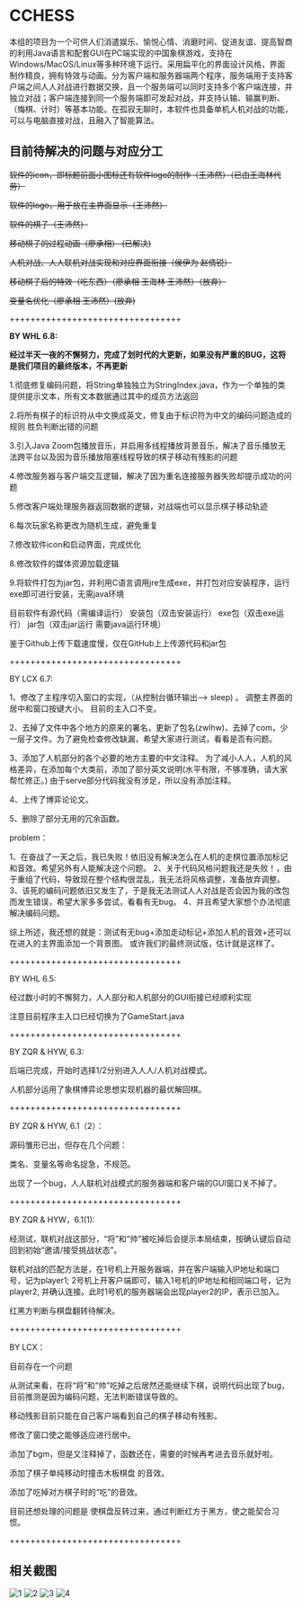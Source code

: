 # CCHESS
本组的项目为一个可供人们消遣娱乐、愉悦心情、消磨时间、促进友谊、提高智商的利用Java语言和配套GUI在PC端实现的中国象棋游戏，支持在Windows/MacOS/Linux等多种环境下运行。采用扁平化的界面设计风格，界面制作精良，拥有特效与动画。分为客户端和服务器端两个程序，服务端用于支持客户端之间人人对战进行数据交换，且一个服务端可以同时支持多个客户端连接，并独立对战；客户端连接到同一个服务端即可发起对战，并支持认输、输赢判断、（悔棋、计时）等基本功能。在孤寂无聊时，本软件也具备单机人机对战的功能，可以与电脑直接对战，且融入了智能算法。

目前待解决的问题与对应分工
-------

~~软件的icon，即标题前面小图标还有软件logo的制作（王沛然）（已由王海林代劳）~~

~~软件的logo，用于放在主界面显示（王沛然）~~

~~软件的棋子（王沛然）~~

~~移动棋子的过程动画（廖承相）
(已解决)~~

~~人机对战、人人联机对战实现和对应界面衔接（侯伊为 赵倩锐）~~

~~移动棋子后的特效（吃东西）（廖承相 王海林 王沛然）（放弃）~~

~~变量名优化（廖承相 王沛然）(放弃)~~

+++++++++++++++++++++++++++++++++

**BY WHL 6.8:**

**经过半天一夜的不懈努力，完成了划时代的大更新，如果没有严重的BUG，这将是我们项目的最终版本，不再更新**

1.彻底修复编码问题，将String单独独立为StringIndex.java，作为一个单独的类提供提示文本，所有文本数据通过其中的成员方法返回

2.将所有棋子的标识符从中文换成英文，修复由于标识符为中文的编码问题造成的规则 胜负判断出错的问题

3.引入Java Zoom包播放音乐，并启用多线程播放背景音乐，解决了音乐播放无法跨平台以及因为音乐播放阻塞线程导致的棋子移动有残影的问题

4.修改服务器与客户端交互逻辑，解决了因为重名连接服务器失败却提示成功的问题

5.修改客户端处理服务器返回数据的逻辑，对战端也可以显示棋子移动轨迹

6.每次玩家名称更改为随机生成，避免重复

7.修改软件icon和启动界面，完成优化

8.修改软件的媒体资源加载逻辑

9.将软件打包为jar包，并利用C语言调用jre生成exe，并打包对应安装程序，运行exe即可进行安装，无需java环境

目前软件有源代码（需编译运行） 安装包（双击安装运行） exe包（双击exe运行） jar包（双击jar运行 需要java运行环境）

鉴于Github上传下载速度慢，仅在GitHub上上传源代码和jar包

+++++++++++++++++++++++++++++++++

BY LCX 6.7:

1、修改了主程序切入窗口的实现，（从控制台循环输出--> sleep) 。
 调整主界面的居中和窗口按键大小。
 目前的主入口不变。

2、去掉了文件中各个地方的原来的署名，更新了包名(zwlhw)，去掉了com，少一层子文件。为了避免检查修改缺漏，希望大家进行测试，看看是否有问题。

3、添加了人机部分的各个必要的地方主要的中文注释。
  为了减小人人，人机的风格差异，在添加每个大类前，添加了部分英文说明(水平有限，不够准确，请大家帮忙修正。)
  由于serve部分代码我没有涉足，所以没有添加注释。
  
4、上传了博弈论论文。

5、删除了部分无用的冗余函数。
  
problem：

1、在奋战了一天之后，我已失败！依旧没有解决怎么在人机的走棋位置添加标记和音效。希望另外有人能解决这个问题。
2、关于代码风格问题我还是失败！，由于重组了代码，导致现在整个结构很混乱，我无法将风格调整，准备放弃调整。
3、该死的编码问题依旧又发生了，于是我无法测试人人对战是否会因为我的改包而发生错误，希望大家多多尝试，看看有无bug。
4、并且希望大家想个办法彻底解决编码问题。

综上所述，我还想的就是：测试有无bug+添加走动标记+添加人机的音效+还可以在进入的主界面添加一个背景图。
或许我们的最终测试版，估计就是这样了。


+++++++++++++++++++++++++++++++++

BY WHL 6.5:

经过数小时的不懈努力，人人部分和人机部分的GUI衔接已经顺利实现

注意目前程序主入口已经切换为了GameStart.java

+++++++++++++++++++++++++++++++++

BY ZQR & HYW, 6.3:

后端已完成，开始时选择1/2分别进入人人/人机对战模式。

人机部分运用了象棋博弈论思想实现机器的最优解回棋。

+++++++++++++++++++++++++++++++++

BY ZQR & HYW, 6.1（2）：

源码雏形已出，但存在几个问题：

类名、变量名等命名捉急，不规范。

出现了一个bug，人人联机对战模式的服务器端和客户端的GUI窗口关不掉了。

+++++++++++++++++++++++++++++++++

BY ZQR & HYW，6.1(1):

经测试，联机对战这部分，“将”和“帅”被吃掉后会提示本局结束，按确认键后自动回到初始“邀请/接受挑战状态”。

联机对战的匹配方法是，在1号机上开服务器端，并在客户端输入IP地址和端口号，记为player1; 2号机上开客户端即可，输入1号机的IP地址和相同端口号，记为player2, 并确认连接。此时1号机的服务器端会出现player2的IP，表示已加入。

红黑方判断与棋盘翻转待解决。

+++++++++++++++++++++++++++++++++

BY LCX：

目前存在一个问题

从测试来看，在将“将”和“帅”吃掉之后居然还能继续下棋，说明代码出现了bug，目前推测是因为编码问题，无法判断错误导致的。

移动残影目前只能在自己客户端看到自己的棋子移动有残影。

修改了窗口使之能够适应进行居中。

添加了bgm，但是又注释掉了，函数还在，需要的时候再考进去音乐就好啦。

添加了棋子单纯移动时撞击木板棋盘 的音效。

添加了吃掉对方棋子时的“吃”的音效。

目前还想处理的问题是 使棋盘反转过来，通过判断红方于黑方，使之能契合习惯。

+++++++++++++++++++++++++++++++++



相关截图
-------


![1](https://github.com/HiramWHL/CCHESS/blob/master/show/1.png)
![2](https://github.com/HiramWHL/CCHESS/blob/master/show/2.png)
![3](https://github.com/HiramWHL/CCHESS/blob/master/show/3.png)
![4](https://github.com/HiramWHL/CCHESS/blob/master/show/4.png)
